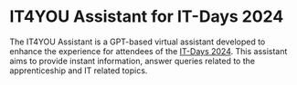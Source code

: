 # IT4YOU Assistant for IT-Days 2024

The IT4YOU Assistant is a GPT-based virtual assistant developed to enhance the experience for attendees of the [IT-Days 2024](https://www.six-group.com/de/company/events/2024/informatiktage.html). This assistant aims to provide instant information, answer queries related to the apprenticeship and IT related topics.

